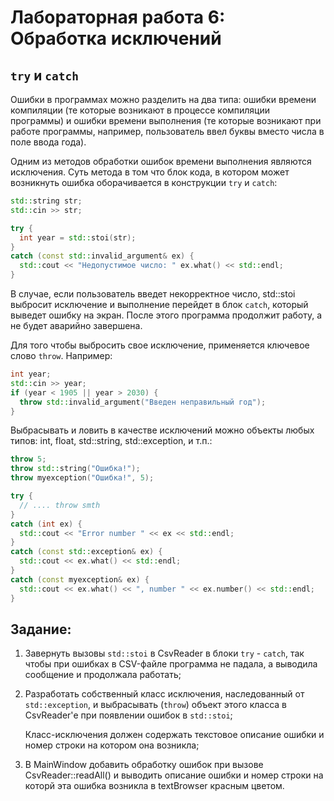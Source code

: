 # Лабораторная работа 6: Обработка исключений

## `try` и `catch`

Ошибки в программах можно разделить на два типа: ошибки времени компиляции
(те которые возникают в процессе компиляции программы) и ошибки времени выполнения
(те которые возникают при работе программы, например, пользователь ввел буквы вместо числа в поле ввода года).

Одним из методов обработки ошибок времени выполнения являются исключения. Суть метода в том что блок кода,
в котором может возникнуть ошибка оборачивается в конструкции `try` и `catch`:
```cpp
std::string str;
std::cin >> str;

try {
  int year = std::stoi(str);
}
catch (const std::invalid_argument& ex) {
  std::cout << "Недопустимое число: " ex.what() << std::endl;
}
```
В случае, если пользователь введет некорректное число, std::stoi выбросит исключение и выполнение перейдет
в блок `catch`, который выведет ошибку на экран. После этого программа продолжит работу, а не будет аварийно завершена.

Для того чтобы выбросить свое исключение, применяется ключевое слово `throw`. Например:
```cpp
int year;
std::cin >> year;
if (year < 1905 || year > 2030) {
  throw std::invalid_argument("Введен неправильный год");
}
```

Выбрасывать и ловить в качестве исключений можно объекты любых типов: int, float, std::string, std::exception, и т.п.:
```cpp
throw 5;
throw std::string("Ошибка!");
throw myexception("Ошибка!", 5);

try {
  // .... throw smth
}
catch (int ex) {
  std::cout << "Error number " << ex << std::endl;
}
catch (const std::exception& ex) {
  std::cout << ex.what() << std::endl;
}
catch (const myexception& ex) {
  std::cout << ex.what() << ", number " << ex.number() << std::endl;
}
```

## Задание:

1) Завернуть вызовы `std::stoi` в CsvReader в блоки `try` - `catch`, так чтобы при ошибках в CSV-файле
   программа не падала, а выводила сообщение и продолжала работать;

2) Разработать собственный класс исключения, наследованный от `std::exception`, и выбрасывать (`throw`)
   объект этого класса в CsvReader'е при появлении ошибок в `std::stoi`;

   Класс-исключения должен содержать текстовое описание ошибки и номер строки на котором она возникла;

3) В MainWindow добавить обработку ошибок при вызове CsvReader::readAll() и выводить описание ошибки
   и номер строки на которй эта ошибка возникла в textBrowser красным цветом.
